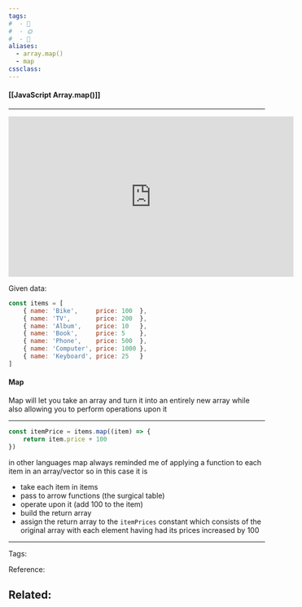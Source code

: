 ```yaml
---
tags:
#  - 🌱️
#  - 🌞️
#  - 🌲️
aliases: 
  - array.map()
  - map
cssclass: 
---
```


#### [[JavaScript Array.map()]]

---

<center>
	<iframe width="560" height="315" src="https://www.youtube.com/embed/R8rmfD9Y5-c" frameborder="0" allow="accelerometer; autoplay; encrypted-media; gyroscope; picture-in-picture" allowfullscreen></iframe>
</center>

Given data:

```javascript
const items = [
    { name: 'Bike',     price: 100  },
    { name: 'TV',       price: 200  },
    { name: 'Album',    price: 10   },
    { name: 'Book',     price: 5    },
    { name: 'Phone',    price: 500  },
    { name: 'Computer', price: 1000 },
    { name: 'Keyboard', price: 25   }
]
```

#### Map

Map will let you take an array and turn it into an entirely new array while also allowing you to perform operations upon it

---

```js
const itemPrice = items.map((item) => {
    return item.price + 100
})
```

in other languages map always reminded me of applying a function to each item in an array/vector so in this case it is

- take each item in items
- pass to arrow functions (the surgical table)
- operate upon it (add 100 to the item)
- build the return array
- assign the return array to the `itemPrices` constant which consists of the original array with each element having had its prices increased by 100

---
Tags: 

Reference:

Related:
- 

